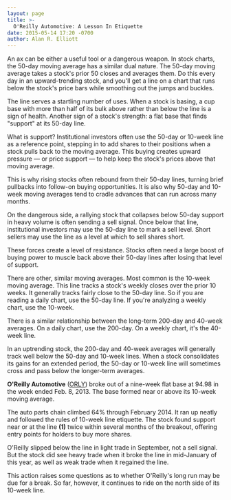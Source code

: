 ```yaml
---
layout: page
title: >-
  O'Reilly Automotive: A Lesson In Etiquette
date: 2015-05-14 17:20 -0700
author: Alan R. Elliott
---
```





An ax can be either a useful tool or a dangerous weapon. In stock charts, the 50-day moving average has a similar dual nature. The 50-day moving average takes a stock's prior 50 closes and averages them. Do this every day in an upward-trending stock, and you'll get a line on a chart that runs below the stock's price bars while smoothing out the jumps and buckles.

  

The line serves a startling number of uses. When a stock is basing, a cup base with more than half of its bulk above rather than below the line is a sign of health. Another sign of a stock's strength: a flat base that finds "support" at its 50-day line.

  

What is support? Institutional investors often use the 50-day or 10-week line as a reference point, stepping in to add shares to their positions when a stock pulls back to the moving average. This buying creates upward pressure — or price support — to help keep the stock's prices above that moving average.

  

This is why rising stocks often rebound from their 50-day lines, turning brief pullbacks into follow-on buying opportunities. It is also why 50-day and 10-week moving averages tend to cradle advances that can run across many months.

  

On the dangerous side, a rallying stock that collapses below 50-day support in heavy volume is often sending a sell signal. Once below that line, institutional investors may use the 50-day line to mark a sell level. Short sellers may use the line as a level at which to sell shares short.

  

These forces create a level of resistance. Stocks often need a large boost of buying power to muscle back above their 50-day lines after losing that level of support.

  

There are other, similar moving averages. Most common is the 10-week moving average. This line tracks a stock's weekly closes over the prior 10 weeks. It generally tracks fairly close to the 50-day line. So if you are reading a daily chart, use the 50-day line. If you're analyzing a weekly chart, use the 10-week.

  

There is a similar relationship between the long-term 200-day and 40-week averages. On a daily chart, use the 200-day. On a weekly chart, it's the 40-week line.

  

In an uptrending stock, the 200-day and 40-week averages will generally track well below the 50-day and 10-week lines. When a stock consolidates its gains for an extended period, the 50-day or 10-week line will sometimes cross and pass below the longer-term averages.

  

**O'Reilly Automotive** ([ORLY](https://research.investors.com/quote.aspx?symbol=ORLY)) broke out of a nine-week flat base at 94.98 in the week ended Feb. 8, 2013. The base formed near or above its 10-week moving average.

  

The auto parts chain climbed 64% through February 2014. It ran up neatly and followed the rules of 10-week line etiquette. The stock found support near or at the line **(1)** twice within several months of the breakout, offering entry points for holders to buy more shares.

  

O'Reilly slipped below the line in light trade in September, not a sell signal. But the stock did see heavy trade when it broke the line in mid-January of this year, as well as weak trade when it regained the line.

  

This action raises some questions as to whether O'Reilly's long run may be due for a break. So far, however, it continues to ride on the north side of its 10-week line.




